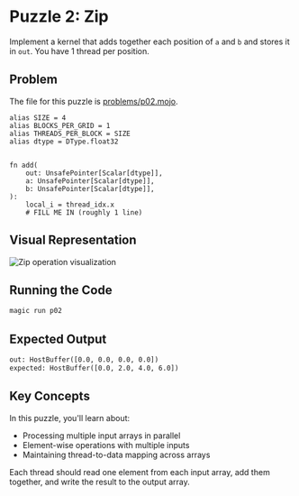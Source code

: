 # Puzzle 2: Zip

Implement a kernel that adds together each position of `a` and `b` and stores it in `out`.
You have 1 thread per position.

## Problem

The file for this puzzle is [problems/p02.mojo](../problems/p02.mojo).

```mojo
alias SIZE = 4
alias BLOCKS_PER_GRID = 1
alias THREADS_PER_BLOCK = SIZE
alias dtype = DType.float32


fn add(
    out: UnsafePointer[Scalar[dtype]],
    a: UnsafePointer[Scalar[dtype]],
    b: UnsafePointer[Scalar[dtype]],
):
    local_i = thread_idx.x
    # FILL ME IN (roughly 1 line)
```

## Visual Representation

![Zip operation visualization](https://raw.githubusercontent.com/srush/GPU-Puzzles/main/GPU_puzzlers_files/GPU_puzzlers_17_1.svg)

## Running the Code

```bash
magic run p02
```

## Expected Output

```txt
out: HostBuffer([0.0, 0.0, 0.0, 0.0])
expected: HostBuffer([0.0, 2.0, 4.0, 6.0])
```

## Key Concepts

In this puzzle, you'll learn about:
- Processing multiple input arrays in parallel
- Element-wise operations with multiple inputs
- Maintaining thread-to-data mapping across arrays

Each thread should read one element from each input array, add them together, and write the result to the output array.
